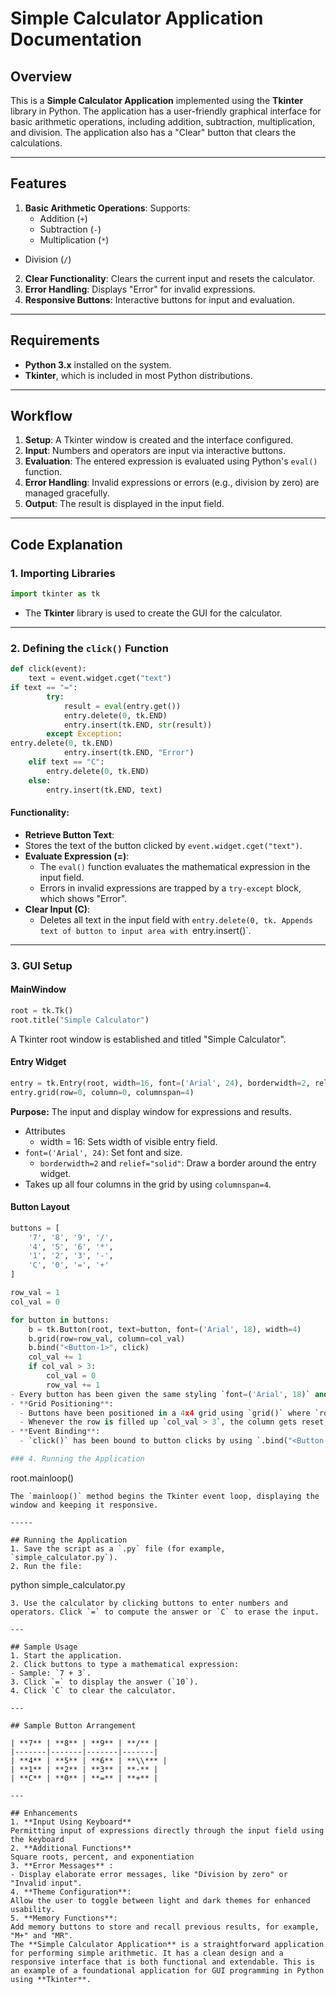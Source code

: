 # Simple Calculator Application Documentation

## Overview
This is a **Simple Calculator Application** implemented using the **Tkinter** library in Python. The application has a user-friendly graphical interface for basic arithmetic operations, including addition, subtraction, multiplication, and division. The application also has a "Clear" button that clears the calculations.

---

## Features
1. **Basic Arithmetic Operations**: Supports:
   - Addition (`+`)
   - Subtraction (`-`)
   - Multiplication (`*`)
- Division (`/`)
2. **Clear Functionality**: Clears the current input and resets the calculator.
3. **Error Handling**: Displays "Error" for invalid expressions.
4. **Responsive Buttons**: Interactive buttons for input and evaluation.

---

## Requirements
- **Python 3.x** installed on the system.
- **Tkinter**, which is included in most Python distributions.

---

## Workflow
1. **Setup**: A Tkinter window is created and the interface configured.
2. **Input**: Numbers and operators are input via interactive buttons.
3. **Evaluation**: The entered expression is evaluated using Python's `eval()` function.
4. **Error Handling**: Invalid expressions or errors (e.g., division by zero) are managed gracefully.
5. **Output**: The result is displayed in the input field.

---

## Code Explanation

### 1. Importing Libraries
```python
import tkinter as tk
```
- The **Tkinter** library is used to create the GUI for the calculator.

---

### 2. Defining the `click()` Function
```python
def click(event):
    text = event.widget.cget("text")
if text == "=":
        try:
            result = eval(entry.get())
            entry.delete(0, tk.END)
            entry.insert(tk.END, str(result))
        except Exception:
entry.delete(0, tk.END)
            entry.insert(tk.END, "Error")
    elif text == "C":
        entry.delete(0, tk.END)
    else:
        entry.insert(tk.END, text)
```

#### Functionality:
- **Retrieve Button Text**:
- Stores the text of the button clicked by `event.widget.cget("text")`.
- **Evaluate Expression (=)**:
  - The `eval()` function evaluates the mathematical expression in the input field.
  - Errors in invalid expressions are trapped by a `try-except` block, which shows "Error".
- **Clear Input (C)**:
  - Deletes all text in the input field with `entry.delete(0, tk.
Appends text of button to input area with `entry.insert()`.

------------------------------------------------

### 3. GUI Setup
#### MainWindow
```python
root = tk.Tk()
root.title("Simple Calculator")
```
A Tkinter root window is established and titled "Simple Calculator".

#### Entry Widget
```python
entry = tk.Entry(root, width=16, font=('Arial', 24), borderwidth=2, relief="solid")
entry.grid(row=0, column=0, columnspan=4)
```
**Purpose:** The input and display window for expressions and results.
- Attributes
  - width = 16: Sets width of visible entry field.
- `font=('Arial', 24)`: Set font and size.
  - `borderwidth=2` and `relief="solid"`: Draw a border around the entry widget.
- Takes up all four columns in the grid by using `columnspan=4`.

#### Button Layout
```python
buttons = [
    '7', '8', '9', '/',
    '4', '5', '6', '*',
    '1', '2', '3', '-',
    'C', '0', '=', '+'
]

row_val = 1
col_val = 0

for button in buttons:
    b = tk.Button(root, text=button, font=('Arial', 18), width=4)
    b.grid(row=row_val, column=col_val)
    b.bind("<Button-1>", click)
    col_val += 1
    if col_val > 3:
        col_val = 0
        row_val += 1
- Every button has been given the same styling `font=('Arial', 18)` and `width=4`.
- **Grid Positioning**:
  - Buttons have been positioned in a 4x4 grid using `grid()` where `row_val` and `col_val` are tracking where the buttons are.
  - Whenever the row is filled up `col_val > 3`, the column gets reset, and the row value increments.
- **Event Binding**:
  - `click()` has been bound to button clicks by using `.bind("<Button-1>", click)`

### 4. Running the Application
```
root.mainloop()
```
The `mainloop()` method begins the Tkinter event loop, displaying the window and keeping it responsive.

-----

## Running the Application
1. Save the script as a `.py` file (for example, `simple_calculator.py`).
2. Run the file:
   ```
   python simple_calculator.py
   ```
3. Use the calculator by clicking buttons to enter numbers and operators. Click `=` to compute the answer or `C` to erase the input.

---

## Sample Usage
1. Start the application.
2. Click buttons to type a mathematical expression:
  - Sample: `7 + 3`.
3. Click `=` to display the answer (`10`).
4. Click `C` to clear the calculator.

---

## Sample Button Arrangement

| **7** | **8** | **9** | **/** |
|-------|-------|-------|-------|
| **4** | **5** | **6** | **\\*** |
| **1** | **2** | **3** | **-** |
| **C** | **0** | **=** | **+** |

---

## Enhancements
1. **Input Using Keyboard**
   Permitting input of expressions directly through the input field using the keyboard
2. **Additional Functions**
   Square roots, percent, and exponentiation
3. **Error Messages** :
- Display elaborate error messages, like "Division by zero" or "Invalid input".
4. **Theme Configuration**:
   Allow the user to toggle between light and dark themes for enhanced usability.
5. **Memory Functions**:
   Add memory buttons to store and recall previous results, for example, "M+" and "MR".
The **Simple Calculator Application** is a straightforward application for performing simple arithmetic. It has a clean design and a responsive interface that is both functional and extendable. This is an example of a foundational application for GUI programming in Python using **Tkinter**.
